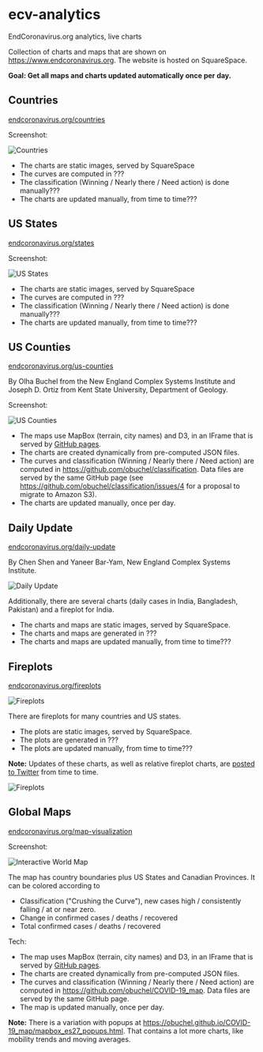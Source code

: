 # ecv-analytics
EndCoronavirus.org analytics, live charts

Collection of charts and maps that are shown on https://www.endcoronavirus.org.
The website is hosted on SquareSpace.

**Goal: Get all maps and charts updated automatically once per day.**


## Countries

[endcoronavirus.org/countries](https://www.endcoronavirus.org/countries)

Screenshot:

![Countries](images/countries_screenshot.png)

- The charts are static images, served by SquareSpace 
- The curves are computed in ???
- The classification (Winning / Nearly there / Need action) is done manually???
- The charts are updated manually, from time to time???


## US States

[endcoronavirus.org/states](https://www.endcoronavirus.org/states)

Screenshot:

![US States](images/us-states_screenshot.png)

- The charts are static images, served by SquareSpace 
- The curves are computed in ???
- The classification (Winning / Nearly there / Need action) is done manually???
- The charts are updated manually, from time to time???

## US Counties

[endcoronavirus.org/us-counties](https://www.endcoronavirus.org/us-counties)

By Olha Buchel from the New England Complex Systems Institute 
and Joseph D. Ortiz from Kent State University, Department of Geology.

Screenshot:

![US Counties](images/us-counties_screenshot.png)

- The maps use MapBox (terrain, city names) and D3, 
  in an IFrame that is served by [GitHub pages](https://obuchel.github.io/classification/classification_map.html).
- The charts are created dynamically from pre-computed JSON files.
- The curves and classification (Winning / Nearly there / Need action) are computed in 
  https://github.com/obuchel/classification.
  Data files are served by the same GitHub page 
  (see https://github.com/obuchel/classification/issues/4 for a proposal to migrate to Amazon S3).
- The charts are updated manually, once per day.

## Daily Update
[endcoronavirus.org/daily-update](https://www.endcoronavirus.org/daily-update)

By Chen Shen and Yaneer Bar-Yam, New England Complex Systems Institute.

![Daily Update](images/daily-update_screenshot.png)

Additionally, there are several charts (daily cases in India, Bangladesh, Pakistan)
and a fireplot for India.

- The charts and maps are static images, served by SquareSpace.
- The charts and maps are generated in ???
- The charts and maps are updated manually, from time to time???

## Fireplots

[endcoronavirus.org/fireplots](https://www.endcoronavirus.org/fireplots)

![Fireplots](images/fireplots_screenshot.png)

There are fireplots for many countries and US states.

- The plots are static images, served by SquareSpace.
- The plots are generated in ???
- The plots are updated manually, from time to time???

**Note:** Updates of these charts, as well as relative fireplot charts, are 
[posted to Twitter](https://twitter.com/yaneerbaryam/status/1269042291165081601)
from time to time.

![Fireplots](images/fireplots-twitter_screenshot.png)


## Global Maps

[endcoronavirus.org/map-visualization](https://www.endcoronavirus.org/map-visualization)

Screenshot:

![Interactive World Map](images/interactive-world-map_screenshot.png)

The map has country boundaries plus US States and Canadian Provinces. 
It can be colored according to

- Classification ("Crushing the Curve"), new cases high / consistently falling / at or near zero.
- Change in confirmed cases / deaths / recovered
- Total confirmed cases / deaths / recovered

Tech:

- The map uses MapBox (terrain, city names) and D3, 
  in an IFrame that is served by [GitHub pages](https://obuchel.github.io/COVID-19_map/mapbox_es27.html).
- The charts are created dynamically from pre-computed JSON files.
- The curves and classification (Winning / Nearly there / Need action) are computed in 
  https://github.com/obuchel/COVID-19_map.
  Data files are served by the same GitHub page.
- The map is updated manually, once per day.

**Note:** There is a variation with popups at https://obuchel.github.io/COVID-19_map/mapbox_es27_popups.html. That contains a lot more charts, like mobility trends and moving averages. 
